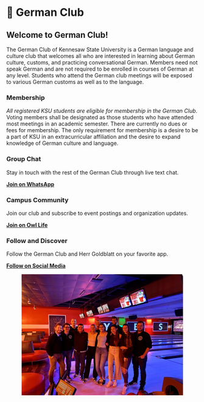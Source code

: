 # 📅 German Club

## Welcome to German Club! <a href="#block-a1496f28cdb24b4baf19c6dbb2a5f2df" id="block-a1496f28cdb24b4baf19c6dbb2a5f2df"></a>

The German Club of Kennesaw State University is a German language and culture club that welcomes all who are interested in learning about German culture, customs, and practicing conversational German. Members need not speak German and are not required to be enrolled in courses of German at any level. Students who attend the German club meetings will be exposed to various German customs as well as to the language.

### Membership <a href="#block-459fd5e35254413093822e3f42ebce83" id="block-459fd5e35254413093822e3f42ebce83"></a>

_All registered KSU students are eligible for membership in the German Club_. Voting members shall be designated as those students who have attended most meetings in an academic semester. There are currently no dues or fees for membership. The only requirement for membership is a desire to be a part of KSU in an extracurricular affiliation and the desire to expand knowledge of German culture and language.

### Group Chat <a href="#block-8a588a60697b4903ab6d0721c0cb27d2" id="block-8a588a60697b4903ab6d0721c0cb27d2"></a>

Stay in touch with the rest of the German Club through live text chat.

[**Join on WhatsApp**](https://chat.whatsapp.com/5UZyXlNPOUsBEzZvlIhVJV)

### Campus Community <a href="#block-43285c9d17e3473288792d9082ef6540" id="block-43285c9d17e3473288792d9082ef6540"></a>

Join our club and subscribe to event postings and organization updates.

[**Join on Owl Life**](https://owllife.kennesaw.edu/organization/germanclub)

### **Follow and Discover** <a href="#block-84b28b97c090488691928a06414738e5" id="block-84b28b97c090488691928a06414738e5"></a>

Follow the German Club and Herr Goldblatt on your favorite app.

[**Follow on Social Media**](http://linktr.ee/herrgoldblatt)

<figure><img src="../.gitbook/assets/d2c9c227-502e-4535-9615-ccce3b3f00d9.jpeg" alt=""><figcaption></figcaption></figure>

